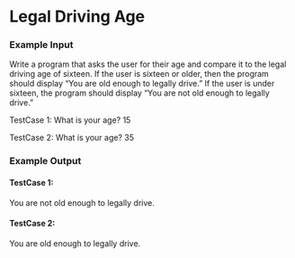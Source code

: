 ﻿# Legal Driving Age

### Example Input
Write a program that asks the user for their age and compare
it to the legal driving age of sixteen. If the user is sixteen or
older, then the program should display “You are old enough
to legally drive.” If the user is under sixteen, the program
should display “You are not old enough to legally drive.”

TestCase 1:
What is your age? 15

TestCase 2:
What is your age? 35

### Example Output

#### TestCase 1:
You are not old enough to legally drive.

#### TestCase 2:
You are old enough to legally drive.
